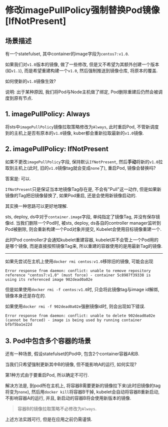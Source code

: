 # 修改imagePullPolicy强制替换Pod镜像[IfNotPresent]

## 场景描述

有一个statefulset, 其中container的image字段为`centos7:v1.0`.

如果我们对`v1.0`版本的镜像, 做了一些修改, 但是又不希望为其额外创建一个版本(如`v1.1`), 而是希望重建构建一个`v1.0`, 然后强制推送到镜像仓库, 将原本的覆盖.

如何使新的`v1.0`镜像生效?

说明: 出于某种原因, 我们将Pod与Node主机做了绑定, Pod删除重建后仍然会被调度到原有节点.

## 1. imagePullPolicy: Always

将sts中`imagePullPolicy`镜像拉取策略修改为`Always`, 此时重启Pod, 不管新调度到的主机上是否有原本的`v1.0`镜像, kuber都会重新拉取最新的`v1.0`镜像.

## 2. imagePullPolicy: IfNotPresent

如果不更改`imagePullPolicy`字段, 保持默认`IfNotPresent`, 然后**手动**将新的`v1.0`拉取到主机上(此时, 旧的`v1.0`镜像tag就会变成`none`了), 重启Pod, 镜像会替换吗?

答案是: 可以.

`IfNotPresent`只是保证当本地镜像Tag存在是, 不会有"Pull"这一动作, 但是如果新镜像的Tag把旧镜像替换了, 如果Pod重启, 还是会使用新镜像启动的.

其实换一种思路可以更好地理解.

sts, deploy, ds中对于`container.image`字段, 单纯指定了镜像Tag, 并没有保存镜像id. 当我们删除一个Pod时, 被sts, deploy, ds各自的controller manager监听到Pod被删除, 则会重新构建一个Pod对象并提交, Kubelet会使用目标镜像重建一个. 

此时Pod controller才会通知kubelet重建容器, kubelet并不会管上一个Pod用的是哪个镜像, 而是直接按照镜像Tag来, 所以重建的容器使用的是用最新Tag的镜像.

------

如果先尝试在主机上使用`docker rmi centos:v1.0`移除旧的镜像, 可能会出现

```
Error response from daemon: conflict: unable to remove repository reference "centos7:v1.0" (must force) - container 5c8987f39338 is using its referenced image 902dead0a02e
```

但是如果使用`docker rmi -f centos:v1.0`时, 只会将此镜像tag与image id解绑, 镜像本身还是存在的.

如果使用`docker rmi -f 902dead0a02e`强删镜像id时, 则会出现如下错误.

```
Error response from daemon: conflict: unable to delete 902dead0a02e (cannot be forced) - image is being used by running container bfbf5ba1e22d
```

## 3. Pod中包含多个容器的场景

还有一种场景, 假设statefulset的Pod中, 包含2个container容器A和B. 

当我们只希望强制更新其中B的镜像, 但不能影响A的运行, 如何实现?

第1种方式由于要重启Pod, 所以确定不可行.

解决方法是, 到pod所在主机上, 将容器B需要更新的镜像拉下来(此时旧镜像的tag将变为`none`), 然后用`docker kill`将容器B干掉, kubelet会自动将容器B重新启动, 不影响容器A的运行, 并且, 新启动的容器B将会使用新版本的镜像.

> 容器B的镜像拉取策略不必修改为`Always`.

上述方法实践可行, 但是在应用之前仍需谨慎.
